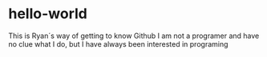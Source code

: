 # hello-world
This is Ryan´s way of getting to know Github
I am not a programer and have no clue what I do, but I have always been interested in programing
